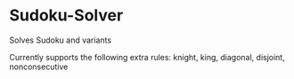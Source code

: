 # Sudoku-Solver
Solves Sudoku and variants

Currently supports the following extra rules: knight, king, diagonal, disjoint, nonconsecutive
